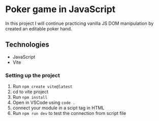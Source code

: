 # Poker game in JavaScript
In this project I will continue practicing vanilla JS DOM manipulation by created an editable poker hand.

## Technologies
- JavaScript
- Vite

### Setting up the project
1. Run `npm create vite@latest`
1. cd to vite project
1. Run `npm install`
1. Open in VSCode using `code .`
1. connect your module in a scipt tag in HTML
1. Run `npm run dev` to test the connection from script file
